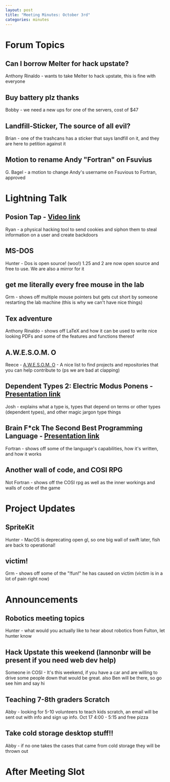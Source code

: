 ```yaml
---
layout: post
title: "Meeting Minutes: October 3rd"
categories: minutes
---
```


# Forum Topics

## Can I borrow Melter for hack upstate?
Anthony Rinaldo - wants to take Melter to hack upstate, this is fine with everyone

## Buy battery plz thanks
Bobby - we need a new ups for one of the servers, cost of $47

## Landfill-Sticker, The source of all evil?
Brian - one of the trashcans has a sticker that says landfill on it, and they are here to petition against it

## Motion to rename Andy "Fortran" on Fsuvius
G. Bagel - a motion to change Andy's username on Fsuvious to Fortran, approved

# Lightning Talk

## Posion Tap - [Video link](https://www.youtube.com/watch?v=Aatp5gCskvk)
Ryan - a physical hacking tool to send cookies and siphon them to steal information on a user and create backdoors

## MS-DOS
Hunter - Dos is open source! (woo!) 1.25 and 2 are now open source and free to use. We are also a mirror for it

## get me literally every free mouse in the lab
Grm - shows off multiple mouse pointers but gets cut short by someone restarting the lab machine (this is why we can't have nice things)

## Tex adventure
Anthony Rinaldo - shows off LaTeX and how it can be used to write nice looking PDFs and some of the features and functions thereof

## A.W.E.S.O.M. O
Reece - [A.W.E.S.O.M. O](https://github.com/lk-geimfari/awesomo) - A nice list to find projects and repositories that you can help contribute to (ps we are bad at clapping)

## Dependent Types 2: Electric Modus Ponens - [Presentation link](https://docs.google.com/presentation/d/1fwDUll5nJDt7F1-sTiG05QZb22L_gzCWZQjId9W_m78/edit?usp=sharing)
Josh - explains what a type is, types that depend on terms or other types (dependent types), and other magic jargon type things

## Brain F*ck The Second Best Programming Language - [Presentation link](https://docs.google.com/presentation/d/1E4Hxqh_8sxRsP5ccHIn_J5Ir5ZIe5FjevyWnkVXh9_A/edit?usp=sharing)
Fortran - shows off some of the language's capabilities, how it's written, and how it works

## Another wall of code, and COSI RPG
Not Fortran - shows off the COSI rpg as well as the inner workings and walls of code of the game

# Project Updates

## SpriteKit
Hunter - MacOS is deprecating open gl, so one big wall of swift later, fish are back to operational!

## victim!
Grm - shows off some of the "!fun!" he has caused on victim (victim is in a lot of pain right now)

# Announcements

## Robotics meeting topics
Hunter - what would you actually like to hear about robotics from Fulton, let hunter know

## Hack Upstate this weekend (lannonbr will be present if you need web dev help)
Someone in COSI - It's this weekend, if you have a car and are willing to drive some people down that would be great. also Ben will be there, so go see him and say hi

## Teaching 7-8th graders Scratch
Abby - looking for 5-10 volunteers to teach kids scratch, an email will be sent out with info and sign up info. Oct 17 4:00 - 5:15 and free pizza

## Take cold storage desktop stuff!!
Abby - if no one takes the cases that came from cold storage they will be thrown out

# After Meeting Slot

